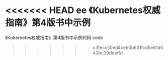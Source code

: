 <<<<<<< HEAD
ee 《Kubernetes权威指南》第4版书中示例
=======

《Kubernetes权威指南》第4版书中示例代码 code
>>>>>>> c3fecc50ed4ceb0b631fcd5e81d043bc39ddeffd

